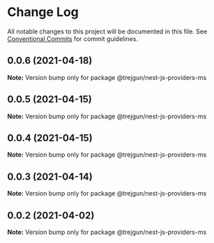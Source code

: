 # Change Log

All notable changes to this project will be documented in this file.
See [Conventional Commits](https://conventionalcommits.org) for commit guidelines.

## 0.0.6 (2021-04-18)

**Note:** Version bump only for package @trejgun/nest-js-providers-ms





## 0.0.5 (2021-04-15)

**Note:** Version bump only for package @trejgun/nest-js-providers-ms





## 0.0.4 (2021-04-15)

**Note:** Version bump only for package @trejgun/nest-js-providers-ms





## 0.0.3 (2021-04-14)

**Note:** Version bump only for package @trejgun/nest-js-providers-ms





## 0.0.2 (2021-04-02)

**Note:** Version bump only for package @trejgun/nest-js-providers-ms
